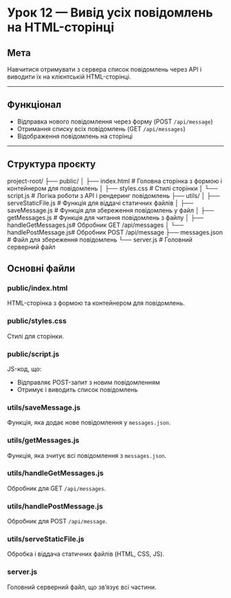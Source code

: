 # Урок 12 — Вивід усіх повідомлень на HTML-сторінці

## Мета

Навчитися отримувати з сервера список повідомлень через API і виводити їх на клієнтській HTML-сторінці.

---

## Функціонал

-   Відправка нового повідомлення через форму (POST `/api/message`)
-   Отримання списку всіх повідомлень (GET `/api/messages`)
-   Відображення повідомлень на сторінці

---

## Структура проєкту

project-root/
├── public/
│ ├── index.html # Головна сторінка з формою і контейнером для повідомлень
│ ├── styles.css # Стилі сторінки
│ └── script.js # Логіка роботи з API і рендеринг повідомлень
├── utils/
│ ├── serveStaticFile.js # Функція для віддачі статичних файлів
│ ├── saveMessage.js # Функція для збереження повідомлень у файл
│ ├── getMessages.js # Функція для читання повідомлень з файлу
│ ├── handleGetMessages.js# Обробник GET /api/messages
│ └── handlePostMessage.js# Обробник POST /api/message
├── messages.json # Файл для збереження повідомлень
└── server.js # Головний серверний файл

## Основні файли

### public/index.html

HTML-сторінка з формою та контейнером для повідомлень.

### public/styles.css

Стилі для сторінки.

### public/script.js

JS-код, що:

-   Відправляє POST-запит з новим повідомленням
-   Отримує і виводить список повідомлень

### utils/saveMessage.js

Функція, яка додає нове повідомлення у `messages.json`.

### utils/getMessages.js

Функція, яка зчитує всі повідомлення з `messages.json`.

### utils/handleGetMessages.js

Обробник для GET `/api/messages`.

### utils/handlePostMessage.js

Обробник для POST `/api/message`.

### utils/serveStaticFile.js

Обробка і віддача статичних файлів (HTML, CSS, JS).

### server.js

Головний серверний файл, що зв’язує всі частини.
